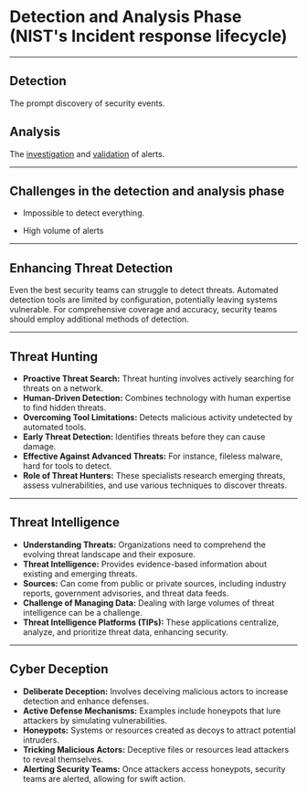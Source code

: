 # Detection and Analysis Phase (NIST's Incident response lifecycle)

---

## Detection

The prompt discovery of security events.

## Analysis

The <u>investigation</u> and <u>validation</u> of alerts.

---

## Challenges in the detection and analysis phase

- Impossible to detect everything.

- High volume of alerts

---

## Enhancing Threat Detection

Even the best security teams can struggle to detect threats. Automated detection tools are limited by configuration, potentially leaving systems vulnerable. For comprehensive coverage and accuracy, security teams should employ additional methods of detection.

---

## Threat Hunting

- **Proactive Threat Search:** Threat hunting involves actively searching for threats on a network.
- **Human-Driven Detection:** Combines technology with human expertise to find hidden threats.
- **Overcoming Tool Limitations:** Detects malicious activity undetected by automated tools.
- **Early Threat Detection:** Identifies threats before they can cause damage.
- **Effective Against Advanced Threats:** For instance, fileless malware, hard for tools to detect.
- **Role of Threat Hunters:** These specialists research emerging threats, assess vulnerabilities, and use various techniques to discover threats.

----

## Threat Intelligence

- **Understanding Threats:** Organizations need to comprehend the evolving threat landscape and their exposure.
- **Threat Intelligence:** Provides evidence-based information about existing and emerging threats.
- **Sources:** Can come from public or private sources, including industry reports, government advisories, and threat data feeds.
- **Challenge of Managing Data:** Dealing with large volumes of threat intelligence can be a challenge.
- **Threat Intelligence Platforms (TIPs):** These applications centralize, analyze, and prioritize threat data, enhancing security.

---

## Cyber Deception

- **Deliberate Deception:** Involves deceiving malicious actors to increase detection and enhance defenses.
- **Active Defense Mechanisms:** Examples include honeypots that lure attackers by simulating vulnerabilities.
- **Honeypots:** Systems or resources created as decoys to attract potential intruders.
- **Tricking Malicious Actors:** Deceptive files or resources lead attackers to reveal themselves.
- **Alerting Security Teams:** Once attackers access honeypots, security teams are alerted, allowing for swift action.
